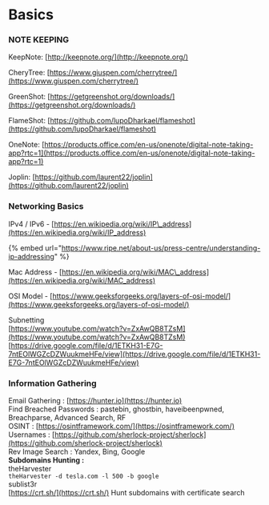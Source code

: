 # Basics

### NOTE KEEPING

KeepNote: [http://keepnote.org/](http://keepnote.org/)

CheryTree: [https://www.giuspen.com/cherrytree/](https://www.giuspen.com/cherrytree/)

GreenShot: [https://getgreenshot.org/downloads/](https://getgreenshot.org/downloads/)

FlameShot: [https://github.com/lupoDharkael/flameshot](https://github.com/lupoDharkael/flameshot)

OneNote: [https://products.office.com/en-us/onenote/digital-note-taking-app?rtc=1](https://products.office.com/en-us/onenote/digital-note-taking-app?rtc=1)

Joplin: [https://github.com/laurent22/joplin](https://github.com/laurent22/joplin)

### Networking Basics

IPv4 / IPv6 - [https://en.wikipedia.org/wiki/IP\_address](https://en.wikipedia.org/wiki/IP_address)

{% embed url="https://www.ripe.net/about-us/press-centre/understanding-ip-addressing" %}

Mac Address - [https://en.wikipedia.org/wiki/MAC\_address](https://en.wikipedia.org/wiki/MAC_address)

OSI Model - [https://www.geeksforgeeks.org/layers-of-osi-model/](https://www.geeksforgeeks.org/layers-of-osi-model/)

Subnetting   
[https://www.youtube.com/watch?v=ZxAwQB8TZsM](https://www.youtube.com/watch?v=ZxAwQB8TZsM)  
[https://drive.google.com/file/d/1ETKH31-E7G-7ntEOlWGZcDZWuukmeHFe/view](https://drive.google.com/file/d/1ETKH31-E7G-7ntEOlWGZcDZWuukmeHFe/view)

### Information Gathering

Email Gathering : [https://hunter.io](https://hunter.io)  
Find Breached Passwords : pastebin, ghostbin, haveibeenpwned, Breachparse, Advanced Search, RF  
OSINT : [https://osintframework.com/](https://osintframework.com/)  
Usernames : [https://github.com/sherlock-project/sherlock](https://github.com/sherlock-project/sherlock)  
Rev Image Search : Yandex, Bing, Google  
**Subdomains Hunting :**  
theHarvester  
`theHarvester -d tesla.com -l 500 -b google`   
sublist3r  
[https://crt.sh/](https://crt.sh/) Hunt subdomains with certificate search  
  




